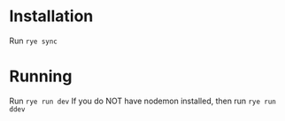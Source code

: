 # Installation
Run `rye sync`

# Running
Run `rye run dev`
If you do NOT have nodemon installed, then run `rye run ddev`

